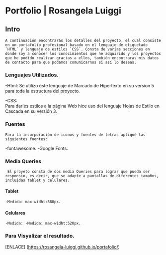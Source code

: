 # Portfolio | Rosangela Luiggi 
## Intro 
    A continuación encontrarás los detalles del proyecto, el cual consiste en un portafolio profesional basado en el lenguaje de etiquetado `HTML` y lenguaje de estilos `CSS`. Consta de varias secciones en donde soy a conocer los conocimientos que he adquirido y los proyectos que he podido realizar gracias a ellos, también encontraras mis datos de contacto para que podamos comunicarnos si así lo deseas. 

### Lenguajes Utilizados.
-Html: 
    Se utilizo este lenguaje de Marcado de Hipertexto en su version 5 para toda la estructura del proyecto.

-CSS:  
    Para darles estilos a la página Web hice uso del lenguaje Hojas de Estilo en Cascada en su versión 3. 

### Fuentes
    Para la incorporación de iconos y fuentes de letras apliqué las siguientes fuentes:
-fontawesome.
-Google Fonts.

### Media Queries
     El proyeto consta de dos media Queries para lograr que pueda ser responsio, es decir, que se adapte a pantallas de diferentes tamaños, incluidas tablet y celulares.
     
#### Tablet
    -Medida: max-widht:880px.
#### Celulares
    -Medida: -Medida: max-widht:520px.

### Para Visyalizar el resultado.
[ENLACE] (https://rosangela-luiggi.github.io/portafolio/)



     
